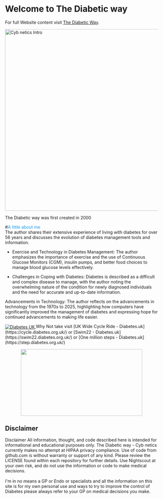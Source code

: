 <!-- this is  on github live server!
docs made by D.Galloway 2019- 2021
to see how to setup this see: https://www.mkdocs.org/user-guide/deploying-your-docs/
and also my notes in onenote Mkdocs to Github-->

# Welcome to The Diabetic way 

For full Website content visit [The Diabetic Way](https://www.thediabeticway.co.uk/index.php/en/).

<img width="600" height="600" border="0" align="center"  src="https://github.com/user-attachments/assets/d5aa56e7-2e85-4090-918c-bc2de84a2880" title="Cyb netics Intro"/>

The Diabetic way was first created in 2000

#<span style="color:#199CF4">A little about me </span> <br> 
The author shares their extensive experience of living with diabetes for over 56 years and discusses the evolution of diabetes management tools and information.

* Exercise and Technology in Diabetes Management: The author emphasizes the importance of exercise and the use of Continuous Glucose Monitors (CGM), insulin pumps, and better food choices to manage blood glucose levels effectively.<br>

* Challenges in Coping with Diabetes: Diabetes is described as a difficult and complex disease to manage, with the author noting the overwhelming nature of the condition for newly diagnosed individuals and the need for accurate and up-to-date information.<br>

Advancements in Technology: The author reflects on the advancements in technology from the 1970s to 2025, highlighting how computers have significantly improved the management of diabetes and expressing hope for continued advancements to making life easier.


<a href="https://www.diabetes.org.uk/" target="_blank">
  <img width="auto" height="auto" border="0" align="center"  src="https://github.com/user-attachments/assets/21b87537-f1fa-4e01-904c-132085884544" title="Diabetes UK"/>
</a>               Why Not take visit [UK Wide Cycle Ride - Diabetes.uk](https://cycle.diabetes.org.uk/) or  [Swim22 - Diabetes.uk](https://swim22.diabetes.org.uk/) or [One million steps - Diabetes.uk](https://step.diabetes.org.uk/)  <p align="center">
<img src="https://media.giphy.com/media/7lcMTfXfU33mwg9sPW/giphy.gif" width="400" height="220" /><br>
</p>

## Disclaimer<br>

Disclaimer
All information, thought, and code described here is intended for informational and educational purposes only. The Diabetic way - Cyb netics currently makes no attempt
at HIPAA privacy compliance. Use of code from github.com is without warranty or support of any kind. Please review the LICENSE found within each 
repository for further details. Use Nightscout at your own risk, and do not use the information or code to make medical decisions.<br><br>
I'm in no means a GP or Endo or specialists and all the information on this site is for my own personal use and ways to try to improve the control of Diabetes please always refer to your GP on medical decisions you make.<br>

